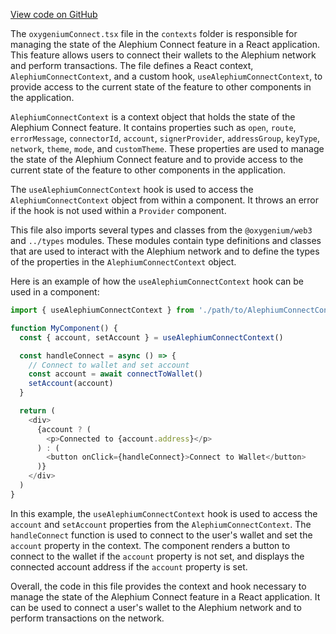 [View code on GitHub](https://github.com/oxygenium/oxygenium-web3/.autodoc/docs/json/packages/web3-react/src/contexts)

The `oxygeniumConnect.tsx` file in the `contexts` folder is responsible for managing the state of the Alephium Connect feature in a React application. This feature allows users to connect their wallets to the Alephium network and perform transactions. The file defines a React context, `AlephiumConnectContext`, and a custom hook, `useAlephiumConnectContext`, to provide access to the current state of the feature to other components in the application.

`AlephiumConnectContext` is a context object that holds the state of the Alephium Connect feature. It contains properties such as `open`, `route`, `errorMessage`, `connectorId`, `account`, `signerProvider`, `addressGroup`, `keyType`, `network`, `theme`, `mode`, and `customTheme`. These properties are used to manage the state of the Alephium Connect feature and to provide access to the current state of the feature to other components in the application.

The `useAlephiumConnectContext` hook is used to access the `AlephiumConnectContext` object from within a component. It throws an error if the hook is not used within a `Provider` component.

This file also imports several types and classes from the `@oxygenium/web3` and `../types` modules. These modules contain type definitions and classes that are used to interact with the Alephium network and to define the types of the properties in the `AlephiumConnectContext` object.

Here is an example of how the `useAlephiumConnectContext` hook can be used in a component:

```javascript
import { useAlephiumConnectContext } from './path/to/AlephiumConnectContext'

function MyComponent() {
  const { account, setAccount } = useAlephiumConnectContext()

  const handleConnect = async () => {
    // Connect to wallet and set account
    const account = await connectToWallet()
    setAccount(account)
  }

  return (
    <div>
      {account ? (
        <p>Connected to {account.address}</p>
      ) : (
        <button onClick={handleConnect}>Connect to Wallet</button>
      )}
    </div>
  )
}
```

In this example, the `useAlephiumConnectContext` hook is used to access the `account` and `setAccount` properties from the `AlephiumConnectContext`. The `handleConnect` function is used to connect to the user's wallet and set the `account` property in the context. The component renders a button to connect to the wallet if the `account` property is not set, and displays the connected account address if the `account` property is set.

Overall, the code in this file provides the context and hook necessary to manage the state of the Alephium Connect feature in a React application. It can be used to connect a user's wallet to the Alephium network and to perform transactions on the network.
